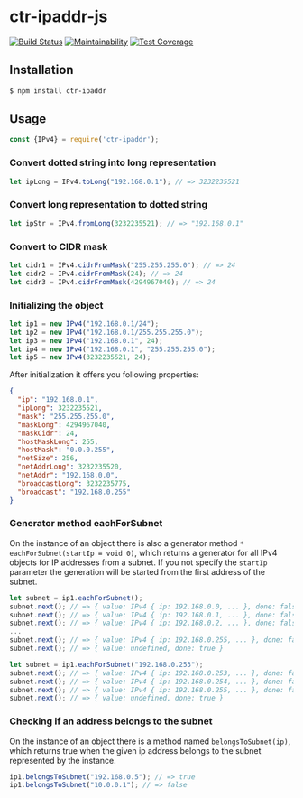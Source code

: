 # ctr-ipaddr-js

[![Build Status](https://travis-ci.org/crabtree/ctr-ipaddr-js.svg?branch=master)](https://travis-ci.org/crabtree/ctr-ipaddr-js)
[![Maintainability](https://api.codeclimate.com/v1/badges/369491a92154d4431283/maintainability)](https://codeclimate.com/github/crabtree/ctr-ipaddr-js/maintainability)
[![Test Coverage](https://api.codeclimate.com/v1/badges/369491a92154d4431283/test_coverage)](https://codeclimate.com/github/crabtree/ctr-ipaddr-js/test_coverage)

## Installation

```bash
$ npm install ctr-ipaddr
```

## Usage

```js
const {IPv4} = require('ctr-ipaddr');
```

### Convert dotted string into long representation

```js
let ipLong = IPv4.toLong("192.168.0.1"); // => 3232235521
```

### Convert long representation to dotted string

```js
let ipStr = IPv4.fromLong(3232235521); // => "192.168.0.1"
```

### Convert to CIDR mask

```js
let cidr1 = IPv4.cidrFromMask("255.255.255.0"); // => 24
let cidr2 = IPv4.cidrFromMask(24); // => 24
let cidr3 = IPv4.cidrFromMask(4294967040); // => 24
```

### Initializing the object

```js
let ip1 = new IPv4("192.168.0.1/24");
let ip2 = new IPv4("192.168.0.1/255.255.255.0");
let ip3 = new IPv4("192.168.0.1", 24);
let ip4 = new IPv4("192.168.0.1", "255.255.255.0");
let ip5 = new IPv4(3232235521, 24);
```

After initialization it offers you following properties:

```json
{
  "ip": "192.168.0.1",
  "ipLong": 3232235521,
  "mask": "255.255.255.0",
  "maskLong": 4294967040,
  "maskCidr": 24,
  "hostMaskLong": 255,
  "hostMask": "0.0.0.255",
  "netSize": 256,
  "netAddrLong": 3232235520,
  "netAddr": "192.168.0.0",
  "broadcastLong": 3232235775,
  "broadcast": "192.168.0.255" 
}
```

### Generator method eachForSubnet

On the instance of an object there is also a generator method ```* eachForSubnet(startIp = void 0)```, which returns a generator for all IPv4 objects for IP addresses from a subnet. If you not specify the ```startIp``` parameter the generation will be started from the first address of the subnet.

```js
let subnet = ip1.eachForSubnet();
subnet.next(); // => { value: IPv4 { ip: 192.168.0.0, ... }, done: false }
subnet.next(); // => { value: IPv4 { ip: 192.168.0.1, ... }, done: false }
subnet.next(); // => { value: IPv4 { ip: 192.168.0.2, ... }, done: false }
...
subnet.next(); // => { value: IPv4 { ip: 192.168.0.255, ... }, done: false }
subnet.next(); // => { value: undefined, done: true }
```

```js
let subnet = ip1.eachForSubnet("192.168.0.253");
subnet.next(); // => { value: IPv4 { ip: 192.168.0.253, ... }, done: false }
subnet.next(); // => { value: IPv4 { ip: 192.168.0.254, ... }, done: false }
subnet.next(); // => { value: IPv4 { ip: 192.168.0.255, ... }, done: false }
subnet.next(); // => { value: undefined, done: true }
```

### Checking if an address belongs to the subnet

On the instance of an object there is a method named `belongsToSubnet(ip)`, which returns true when the given ip address belongs to the subnet represented by the instance.

```js
ip1.belongsToSubnet("192.168.0.5"); // => true
ip1.belongsToSubnet("10.0.0.1"); // => false
```
